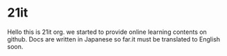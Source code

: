 # 21it
Hello this is 21it org. we started to provide online learning contents on github.
Docs are written in Japanese so far.it must be translated to English soon.

